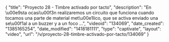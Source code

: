 {
    "title": "Proyecto 28 - Timbre activado por tacto",
    "description": "En \u00e9sta ocasi\u00f3n realizaremos un circuito que funciona cuando tocamos una parte de material met\u00e1lico, que se activa enviado una se\u00f1al a un buzzer y a un foco ...",
    "videoid": "134069",
    "date_created": "1385165254",
    "date_modified": "1418181111",
    "type": "captivate",
    "layout": "video",
    "url": "\/v\/proyecto-28-timbre-activado-por-tacto\/134069"
}